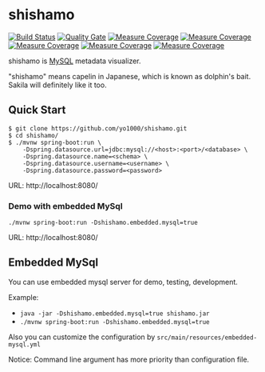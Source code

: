 # shishamo
[![Build Status](https://travis-ci.org/yo1000/shishamo.svg?branch=kotlin)](https://travis-ci.org/yo1000/shishamo)
[![Quality Gate](https://sonarqube.com/api/badges/gate?key=com.yo1000:shishamo)](https://sonarqube.com/dashboard?id=com.yo1000:shishamo)
[![Measure Coverage](https://sonarqube.com/api/badges/measure?key=com.yo1000:shishamo&metric=ncloc)](https://sonarqube.com/api/badges/measure?key=com.yo1000:shishamo&metric=ncloc)
[![Measure Coverage](https://sonarqube.com/api/badges/measure?key=com.yo1000:shishamo&metric=bugs)](https://sonarcloud.io/component_measures/domain/Reliability?id=com.yo1000:shishamo)
[![Measure Coverage](https://sonarqube.com/api/badges/measure?key=com.yo1000:shishamo&metric=vulnerabilities)](https://sonarcloud.io/component_measures/domain/Security?id=com.yo1000:shishamo)
[![Measure Coverage](https://sonarqube.com/api/badges/measure?key=com.yo1000:shishamo&metric=code_smells)](https://sonarcloud.io/component_measures/domain/Maintainability?id=com.yo1000:shishamo)
[![Measure Coverage](https://sonarqube.com/api/badges/measure?key=com.yo1000:shishamo&metric=duplicated_lines_density)](https://sonarcloud.io/component_measures/metric/duplicated_lines_density/list?id=com.yo1000:shishamo)

shishamo is [MySQL](https://www.mysql.com/) metadata visualizer.

"shishamo" means capelin in Japanese, which is known as dolphin's bait.  
Sakila will definitely like it too.

## Quick Start

```
$ git clone https://github.com/yo1000/shishamo.git
$ cd shishamo/
$ ./mvnw spring-boot:run \
    -Dspring.datasource.url=jdbc:mysql://<host>:<port>/<database> \
    -Dspring.datasource.name=<schema> \
    -Dspring.datasource.username=<username> \
    -Dspring.datasource.password=<password>
```

URL:
http://localhost:8080/

### Demo with embedded MySql

```
./mvnw spring-boot:run -Dshishamo.embedded.mysql=true
```

URL:
http://localhost:8080/


## Embedded MySql

You can use embedded mysql server for demo, testing, development.

Example:  
- `java -jar -Dshishamo.embedded.mysql=true shishamo.jar`
- `./mvnw spring-boot:run -Dshishamo.embedded.mysql=true`  

Also you can customize the configuration by `src/main/resources/embedded-mysql.yml`  

Notice:
Command line argument has more priority than configuration file.
